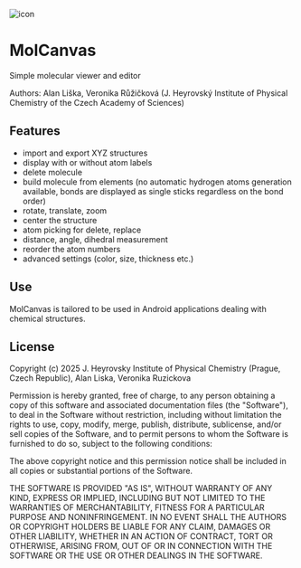 ![icon](https://github.com/user-attachments/assets/c90e1eb4-90dd-4f7c-a395-ad7395c42f66)
# MolCanvas
Simple molecular viewer and editor

Authors: Alan Liška, Veronika Růžičková (J. Heyrovský Institute of Physical Chemistry of the Czech Academy of Sciences)

## Features
* import and export XYZ structures
* display with or without atom labels
* delete molecule
* build molecule from elements (no automatic hydrogen atoms generation available, bonds are displayed as single sticks regardless on the bond order)
* rotate, translate, zoom
* center the structure
* atom picking for delete, replace
* distance, angle, dihedral measurement
* reorder the atom numbers
* advanced settings (color, size, thickness etc.)

## Use
MolCanvas is tailored to be used in Android applications dealing with chemical structures.

## License

Copyright (c) 2025 J. Heyrovsky Institute of Physical Chemistry (Prague, Czech Republic), Alan Liska, Veronika Ruzickova

Permission is hereby granted, free of charge, to any person obtaining a copy of this software and associated documentation files (the "Software"), to deal in the Software without restriction, including without limitation the rights to use, copy, modify, merge, publish, distribute, sublicense, and/or sell copies of the Software, and to permit persons to whom the Software is furnished to do so, subject to the following conditions:

The above copyright notice and this permission notice shall be included in all copies or substantial portions of the Software.

THE SOFTWARE IS PROVIDED "AS IS", WITHOUT WARRANTY OF ANY KIND, EXPRESS OR IMPLIED, INCLUDING BUT NOT LIMITED TO THE WARRANTIES OF MERCHANTABILITY, FITNESS FOR A PARTICULAR PURPOSE AND NONINFRINGEMENT. IN NO EVENT SHALL THE AUTHORS OR COPYRIGHT HOLDERS BE LIABLE FOR ANY CLAIM, DAMAGES OR OTHER LIABILITY, WHETHER IN AN ACTION OF CONTRACT, TORT OR OTHERWISE, ARISING FROM, OUT OF OR IN CONNECTION WITH THE SOFTWARE OR THE USE OR OTHER DEALINGS IN THE SOFTWARE.

